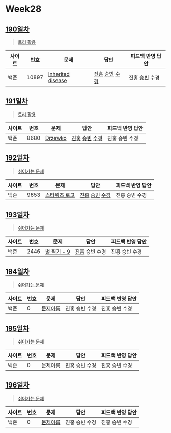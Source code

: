 # Week28

## [190일차](Day190)

> [트리 활용](https://www.acmicpc.net/group/workbook/view/9797/34886)

| 사이트 | 번호 | 문제                 | 답안                | 피드백 반영 답안    |
| ------ | ---- | -------------------- | ------------------- | ------------------- |
| 백준   | 10897    | [Inherited disease](https://www.acmicpc.net/problem/10897) | [진홍](Day190/bj10897_kjh.java) [승빈](Day190/bj10897_wsb.java) [수경](Day190/bj10897_hsk.js) | 진홍 [승빈](Day190/bj10897_wsb_fb.java) 수경 |

## [191일차](Day191)

> [트리 활용](https://www.acmicpc.net/group/workbook/view/9797/34950)

| 사이트 | 번호 | 문제                 | 답안                | 피드백 반영 답안    |
| ------ | ---- | -------------------- | ------------------- | ------------------- |
| 백준   | 8680 | [Drzewko](https://www.acmicpc.net/problem/8680) | [진홍](Day191/bj8680_kjh.java) [승빈](Day191/bj8680_wsb.java) [수경](Day191/bj8680_hsk.js) | 진홍 승빈 수경 |

## [192일차](Day192)

> [쉬어가는 문제](https://www.acmicpc.net/group/workbook/view/9797/34963)

| 사이트 | 번호 | 문제                 | 답안                | 피드백 반영 답안    |
| ------ | ---- | -------------------- | ------------------- | ------------------- |
| 백준   | 9653 | [스타워즈 로고](https://www.acmicpc.net/problem/9653) | [진홍](Day192/bj9653_kjh.java) [승빈](Day192/bj9653_wsb.java) [수경](Day192/bj9653_hsk.js) | 진홍 승빈 수경 |

## [193일차](Day193)

> [쉬어가는 문제](https://www.acmicpc.net/group/workbook/view/9797/35019)

| 사이트 | 번호 | 문제                 | 답안                | 피드백 반영 답안    |
| ------ | ---- | -------------------- | ------------------- | ------------------- |
| 백준   | 2446    | [별 찍기 - 9](https://www.acmicpc.net/problem/2446) | [진홍](Day193/bj2446_kjh.java) 승빈 수경 | 진홍 승빈 수경 |

## [194일차](Day194)

> [쉬어가는 문제](문제집링크)

| 사이트 | 번호 | 문제                 | 답안                | 피드백 반영 답안    |
| ------ | ---- | -------------------- | ------------------- | ------------------- |
| 백준   | 0    | [문제이름](문제링크) | 진홍 승빈 수경 | 진홍 승빈 수경 |

## [195일차](Day195)

> [쉬어가는 문제](문제집링크)

| 사이트 | 번호 | 문제                 | 답안                | 피드백 반영 답안    |
| ------ | ---- | -------------------- | ------------------- | ------------------- |
| 백준   | 0    | [문제이름](문제링크) | 진홍 승빈 수경 | 진홍 승빈 수경 |

## [196일차](Day196)

> [쉬어가는 문제](문제집링크)

| 사이트 | 번호 | 문제                 | 답안                | 피드백 반영 답안    |
| ------ | ---- | -------------------- | ------------------- | ------------------- |
| 백준   | 0    | [문제이름](문제링크) | 진홍 승빈 수경 | 진홍 승빈 수경 |
